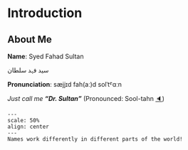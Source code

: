 
# Introduction 

## About Me

**Name**:  Syed Fahad Sultan

سید فہد سلطان

**Pronunciation**:  sæjjɪd fah(aː)d  solˈtˤɑːn

_Just call me **“Dr. Sultan”**_ (Pronounced: Sool-tahn [🔈](https://upload.wikimedia.org/wikipedia/commons/c/cd/LL-Q9292_%28aze%29-Azerbaijani_audiorecordings-sultan.wav))


```{figure} assets/name.png
---
scale: 50%
align: center
---
Names work differently in different parts of the world!
``` 